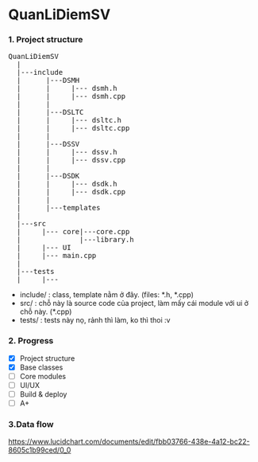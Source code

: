 # QuanLiDiemSV
### 1. Project structure
<pre>
QuanLiDiemSV  
  |  
  |---include  
  |      |---DSMH 
  |      |     |--- dsmh.h
  |      |     |--- dsmh.cpp
  |      |
  |      |---DSLTC  
  |      |     |--- dsltc.h
  |      |     |--- dsltc.cpp
  |      |
  |      |---DSSV
  |      |     |--- dssv.h
  |      |     |--- dssv.cpp
  |      |
  |      |---DSDK
  |      |     |--- dsdk.h
  |      |     |--- dsdk.cpp
  |      |
  |      |---templates
  |
  |---src  
  |     |--- core|---core.cpp  
  |              |---library.h
  |     |--- UI 
  |     |--- main.cpp
  |  
  |---tests  
  |     |---    
</pre>
* include/ : class, template nằm ở đây. (files: *.h, *.cpp)   
* src/ : chỗ này là source code của project, làm mấy cái module với ui ở chỗ này. (*.cpp)
* tests/ : tests này nọ, rảnh thì làm, ko thì thoi :v 
 ### 2. Progress 
- [x] Project structure 
- [x] Base classes
- [ ] Core modules
- [ ] UI/UX
- [ ] Build & deploy
- [ ] A+
### 3.Data flow 
https://www.lucidchart.com/documents/edit/fbb03766-438e-4a12-bc22-8605c1b99ced/0_0
